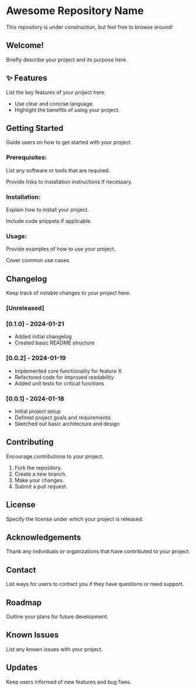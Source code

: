 # Awesome Repository Name

This repository is under construction, but feel free to browse around!

## Welcome!

Briefly describe your project and its purpose here.

## ✨ Features

List the key features of your project here.

- Use clear and concise language.
- Highlight the benefits of using your project.

## Getting Started

Guide users on how to get started with your project.

### Prerequisites:

List any software or tools that are required.

Provide links to installation instructions if necessary.

### Installation:

Explain how to install your project.

Include code snippets if applicable.

### Usage:

Provide examples of how to use your project.

Cover common use cases.

## Changelog

Keep track of notable changes to your project here.

### [Unreleased]

### [0.1.0] - 2024-01-21

- Added initial changelog
- Created basic README structure

### [0.0.2] - 2024-01-19

- Implemented core functionality for feature X
- Refactored code for improved readability
- Added unit tests for critical functions

### [0.0.1] - 2024-01-18

- Initial project setup
- Defined project goals and requirements
- Sketched out basic architecture and design

## Contributing

Encourage contributions to your project.

1. Fork the repository.
2. Create a new branch.
3. Make your changes.
4. Submit a pull request.

## License

Specify the license under which your project is released.

## Acknowledgements

Thank any individuals or organizations that have contributed to your project.

## Contact

List ways for users to contact you if they have questions or need support.

## Roadmap

Outline your plans for future development.

## Known Issues

List any known issues with your project.

## Updates

Keep users informed of new features and bug fixes.
